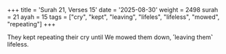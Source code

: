 +++
title = 'Surah 21, Verses 15'
date = '2025-08-30'
weight = 2498
surah = 21
ayah = 15
tags = ["cry", "kept", "leaving", "lifeles", "lifeless", "mowed", "repeating"]
+++

They kept repeating their cry until We mowed them down, ˹leaving them˺ lifeless. 